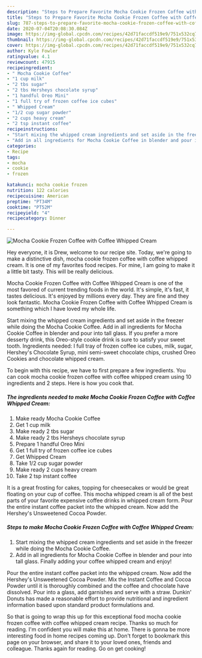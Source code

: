 ```yaml
---
description: "Steps to Prepare Favorite Mocha Cookie Frozen Coffee with Coffee Whipped Cream"
title: "Steps to Prepare Favorite Mocha Cookie Frozen Coffee with Coffee Whipped Cream"
slug: 787-steps-to-prepare-favorite-mocha-cookie-frozen-coffee-with-coffee-whipped-cream
date: 2020-07-04T20:08:30.084Z
image: https://img-global.cpcdn.com/recipes/42d71faccdf519e9/751x532cq70/mocha-cookie-frozen-coffee-with-coffee-whipped-cream-recipe-main-photo.jpg
thumbnail: https://img-global.cpcdn.com/recipes/42d71faccdf519e9/751x532cq70/mocha-cookie-frozen-coffee-with-coffee-whipped-cream-recipe-main-photo.jpg
cover: https://img-global.cpcdn.com/recipes/42d71faccdf519e9/751x532cq70/mocha-cookie-frozen-coffee-with-coffee-whipped-cream-recipe-main-photo.jpg
author: Kyle Fowler
ratingvalue: 4.1
reviewcount: 47915
recipeingredient:
- " Mocha Cookie Coffee"
- "1 cup milk"
- "2 tbs sugar"
- "2 tbs Hersheys chocolate syrup"
- "1 handful Oreo Mini"
- "1 full try of frozen coffee ice cubes"
- " Whipped Cream"
- "1/2 cup sugar powder"
- "2 cups heavy cream"
- "2 tsp instant coffee"
recipeinstructions:
- "Start mixing the whipped cream ingredients and set aside in the freezer while doing the Mocha Cookie Coffee."
- "Add in all ingredients for Mocha Cookie Coffee in blender and pour into tall glass. Finally adding your coffee whipped cream and enjoy!"
categories:
- Recipe
tags:
- mocha
- cookie
- frozen

katakunci: mocha cookie frozen 
nutrition: 122 calories
recipecuisine: American
preptime: "PT34M"
cooktime: "PT52M"
recipeyield: "4"
recipecategory: Dinner

---
```



![Mocha Cookie Frozen Coffee with Coffee Whipped Cream](https://img-global.cpcdn.com/recipes/42d71faccdf519e9/751x532cq70/mocha-cookie-frozen-coffee-with-coffee-whipped-cream-recipe-main-photo.jpg)

Hey everyone, it is Drew, welcome to our recipe site. Today, we're going to make a distinctive dish, mocha cookie frozen coffee with coffee whipped cream. It is one of my favorites food recipes. For mine, I am going to make it a little bit tasty. This will be really delicious.

Mocha Cookie Frozen Coffee with Coffee Whipped Cream is one of the most favored of current trending foods in the world. It's simple, it's fast, it tastes delicious. It's enjoyed by millions every day. They are fine and they look fantastic. Mocha Cookie Frozen Coffee with Coffee Whipped Cream is something which I have loved my whole life.

Start mixing the whipped cream ingredients and set aside in the freezer while doing the Mocha Cookie Coffee. Add in all ingredients for Mocha Cookie Coffee in blender and pour into tall glass. If you prefer a more desserty drink, this Oreo-style cookie drink is sure to satisfy your sweet tooth. Ingredients needed: I full tray of frozen coffee ice cubes, milk, sugar, Hershey&#39;s Chocolate Syrup, mini semi-sweet chocolate chips, crushed Oreo Cookies and chocolate whipped cream.


To begin with this recipe, we have to first prepare a few ingredients. You can cook mocha cookie frozen coffee with coffee whipped cream using 10 ingredients and 2 steps. Here is how you cook that.

<!--inarticleads1-->

##### The ingredients needed to make Mocha Cookie Frozen Coffee with Coffee Whipped Cream:

1. Make ready  Mocha Cookie Coffee
1. Get 1 cup milk
1. Make ready 2 tbs sugar
1. Make ready 2 tbs Hersheys chocolate syrup
1. Prepare 1 handful Oreo Mini
1. Get 1 full try of frozen coffee ice cubes
1. Get  Whipped Cream
1. Take 1/2 cup sugar powder
1. Make ready 2 cups heavy cream
1. Take 2 tsp instant coffee


It is a great frosting for cakes, topping for cheesecakes or would be great floating on your cup of coffee. This mocha whipped cream is all of the best parts of your favorite expensive coffee drinks in whipped cream form. Pour the entire instant coffee packet into the whipped cream. Now add the Hershey&#39;s Unsweetened Cocoa Powder. 

<!--inarticleads2-->

##### Steps to make Mocha Cookie Frozen Coffee with Coffee Whipped Cream:

1. Start mixing the whipped cream ingredients and set aside in the freezer while doing the Mocha Cookie Coffee.
1. Add in all ingredients for Mocha Cookie Coffee in blender and pour into tall glass. Finally adding your coffee whipped cream and enjoy!


Pour the entire instant coffee packet into the whipped cream. Now add the Hershey&#39;s Unsweetened Cocoa Powder. Mix the Instant Coffee and Cocoa Powder until it is thoroughly combined and the coffee and chocolate have dissolved. Pour into a glass, add garnishes and serve with a straw. Dunkin&#39; Donuts has made a reasonable effort to provide nutritional and ingredient information based upon standard product formulations and. 

So that is going to wrap this up for this exceptional food mocha cookie frozen coffee with coffee whipped cream recipe. Thanks so much for reading. I'm confident you will make this at home. There is gonna be more interesting food in home recipes coming up. Don't forget to bookmark this page on your browser, and share it to your loved ones, friends and colleague. Thanks again for reading. Go on get cooking!
